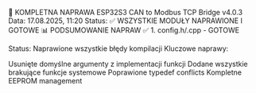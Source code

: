 🎯 KOMPLETNA NAPRAWA ESP32S3 CAN to Modbus TCP Bridge v4.0.3
Data: 17.08.2025, 11:20
Status: ✅ WSZYSTKIE MODUŁY NAPRAWIONE I GOTOWE
📊 PODSUMOWANIE NAPRAW
✅ 1. config.h/.cpp - GOTOWE

Status: Naprawione wszystkie błędy kompilacji
Kluczowe naprawy:

Usunięte domyślne argumenty z implementacji funkcji
Dodane wszystkie brakujące funkcje systemowe
Poprawione typedef conflicts
Kompletne EEPROM management
